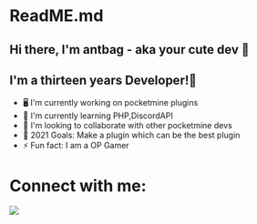 # ReadME.md
## Hi there, I'm antbag - aka your cute dev 👋

## I'm a thirteen years Developer!👋
- 🖥 I'm currently working on pocketmine plugins
- 🌱 I'm currently learning PHP,DiscordAPI
- 🤝 I'm looking to collaborate with other pocketmine devs
- 🥅 2021 Goals: Make a plugin which can be the best plugin
- ⚡️ Fun fact: I am a OP Gamer

# Connect with me:

<img src="https://img.icons8.com/ios/50/000000/youtube--v1.png"/>
